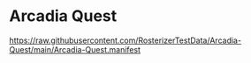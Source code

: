 # Arcadia Quest

https://raw.githubusercontent.com/RosterizerTestData/Arcadia-Quest/main/Arcadia-Quest.manifest